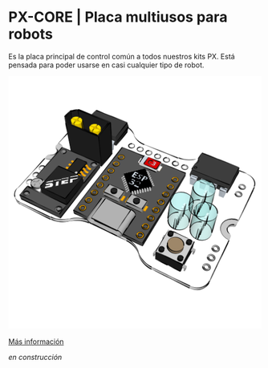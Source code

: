 # PX-CORE | Placa multiusos para robots

Es la placa principal de control común a todos nuestros kits PX. Está pensada para poder usarse en casi cualquier tipo de robot.

![PX-01](./images/px-core_01.png)

[Más información](http://oprobots.github.io/modulos/px-core/ "Más información y conjunta")

*en construcción*